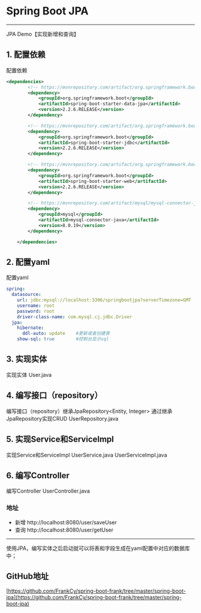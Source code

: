 # Spring Boot JPA

- - - 
JPA Demo【实现新增和查询】

## 1. 配置依赖
配置依赖
```xml
<dependencies>
        <!-- https://mvnrepository.com/artifact/org.springframework.boot/spring-boot-starter-data-jpa -->
        <dependency>
            <groupId>org.springframework.boot</groupId>
            <artifactId>spring-boot-starter-data-jpa</artifactId>
            <version>2.2.6.RELEASE</version>
        </dependency>

        <!-- https://mvnrepository.com/artifact/org.springframework.boot/spring-boot-starter-jdbc -->
        <dependency>
            <groupId>org.springframework.boot</groupId>
            <artifactId>spring-boot-starter-jdbc</artifactId>
            <version>2.2.6.RELEASE</version>
        </dependency>

        <!-- https://mvnrepository.com/artifact/org.springframework.boot/spring-boot-starter-web -->
        <dependency>
            <groupId>org.springframework.boot</groupId>
            <artifactId>spring-boot-starter-web</artifactId>
            <version>2.2.6.RELEASE</version>
        </dependency>

        <!-- https://mvnrepository.com/artifact/mysql/mysql-connector-java -->
        <dependency>
            <groupId>mysql</groupId>
            <artifactId>mysql-connector-java</artifactId>
            <version>8.0.19</version>
        </dependency>

    </dependencies>
```
## 2. 配置yaml
配置yaml
```yaml
spring:
  datasource:
    url: jdbc:mysql://localhost:3306/springbootjpa?serverTimezone=GMT
    username: root
    password: root
    driver-class-name: com.mysql.cj.jdbc.Driver
  jpa:
    hibernate:
      ddl-auto: update    #更新或者创建表
    show-sql: true        #控制台显示sql
```
## 3. 实现实体
实现实体 User.java

## 4. 编写接口（repository）
编写接口（repository）继承JpaRepository<Entity, Integer>
通过继承JpaRepository实现CRUD
UserRepository.java

## 5. 实现Service和ServiceImpl
实现Service和ServiceImpl
UserService.java
UserServiceImpl.java
## 6. 编写Controller
编写Controller
UserController.java
### 地址
- 新增
http://localhost:8080/user/saveUser
- 查询
http://localhost:8080/user/getUser

- - -
使用JPA，编写实体之后启动就可以将表和字段生成在yaml配置中对应的数据库中；

## GitHub地址
[https://github.com/FrankCy/spring-boot-frank/tree/master/spring-boot-jpa](https://github.com/FrankCy/spring-boot-frank/tree/master/spring-boot-jpa)